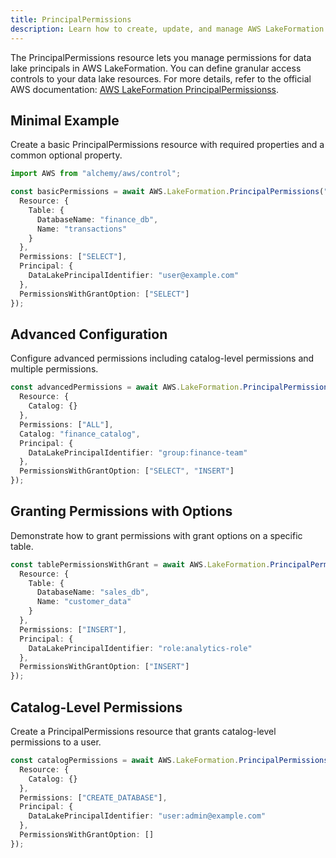 ```yaml
---
title: PrincipalPermissions
description: Learn how to create, update, and manage AWS LakeFormation PrincipalPermissionss using Alchemy Cloud Control.
---
```



The PrincipalPermissions resource lets you manage permissions for data lake principals in AWS LakeFormation. You can define granular access controls to your data lake resources. For more details, refer to the official AWS documentation: [AWS LakeFormation PrincipalPermissionss](https://docs.aws.amazon.com/lakeformation/latest/userguide/).

## Minimal Example

Create a basic PrincipalPermissions resource with required properties and a common optional property.

```ts
import AWS from "alchemy/aws/control";

const basicPermissions = await AWS.LakeFormation.PrincipalPermissions("basicPermissions", {
  Resource: {
    Table: {
      DatabaseName: "finance_db",
      Name: "transactions"
    }
  },
  Permissions: ["SELECT"],
  Principal: {
    DataLakePrincipalIdentifier: "user@example.com"
  },
  PermissionsWithGrantOption: ["SELECT"]
});
```

## Advanced Configuration

Configure advanced permissions including catalog-level permissions and multiple permissions.

```ts
const advancedPermissions = await AWS.LakeFormation.PrincipalPermissions("advancedPermissions", {
  Resource: {
    Catalog: {}
  },
  Permissions: ["ALL"],
  Catalog: "finance_catalog",
  Principal: {
    DataLakePrincipalIdentifier: "group:finance-team"
  },
  PermissionsWithGrantOption: ["SELECT", "INSERT"]
});
```

## Granting Permissions with Options

Demonstrate how to grant permissions with grant options on a specific table.

```ts
const tablePermissionsWithGrant = await AWS.LakeFormation.PrincipalPermissions("tablePermissionsWithGrant", {
  Resource: {
    Table: {
      DatabaseName: "sales_db",
      Name: "customer_data"
    }
  },
  Permissions: ["INSERT"],
  Principal: {
    DataLakePrincipalIdentifier: "role:analytics-role"
  },
  PermissionsWithGrantOption: ["INSERT"]
});
```

## Catalog-Level Permissions

Create a PrincipalPermissions resource that grants catalog-level permissions to a user.

```ts
const catalogPermissions = await AWS.LakeFormation.PrincipalPermissions("catalogPermissions", {
  Resource: {
    Catalog: {}
  },
  Permissions: ["CREATE_DATABASE"],
  Principal: {
    DataLakePrincipalIdentifier: "user:admin@example.com"
  },
  PermissionsWithGrantOption: []
});
```
